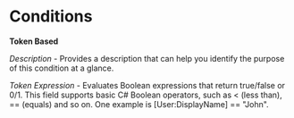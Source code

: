 # Conditions

**Token Based**

_Description_ - Provides a description that can help you identify the purpose of this condition at a glance.

_Token Expression_ - Evaluates Boolean expressions that return true/false or 0/1. This field supports basic C# Boolean operators, such as < (less than), == (equals) and so on.
One example is [User:DisplayName] == "John".